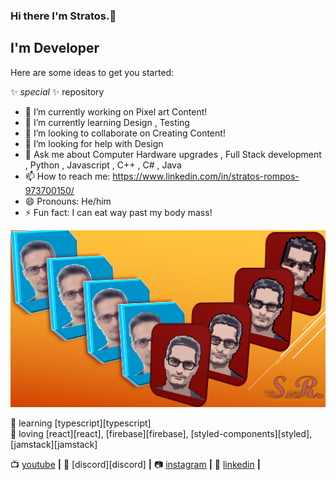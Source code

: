 ### Hi there I'm Stratos.👋

## I'm Developer 

Here are some ideas to get you started:

✨ _special_ ✨ repository

- 🔭 I’m currently working on Pixel art Content!
- 🌱 I’m currently learning Design , Testing 
- 👯 I’m looking to collaborate on Creating Content!
- 🤔 I’m looking for help with Design
- 💬 Ask me about Computer Hardware upgrades , Full Stack development , Python , Javascript , C++ , C# , Java 
- 📫 How to reach me: https://www.linkedin.com/in/stratos-rompos-973700150/
- 😄 Pronouns: He/him
- ⚡ Fun fact: I can eat way past my body mass!

[![bg][banner]][website]

🧠 learning [typescript][typescript]  
💜 loving [react][react], [firebase][firebase], [styled-components][styled], [jamstack][jamstack]  


📺 [youtube][youtube] **|** 
🎥 [discord][discord] **|** 
📷 [instagram][instagram] **|** 
👔 [linkedin][linkedin] **|**

[banner]: https://raw.githubusercontent.com/Rompos/Rompos/master/banner.png

[website]: https://super-heroes-quest.netlify.app
[youtube]: https://www.youtube.com/results?search_query=Stratosro+Rompos
[instagram]: https://instagram.com/stratos_rompos
[linkedin]: https://linkedin.com/in/stratos-rompos
